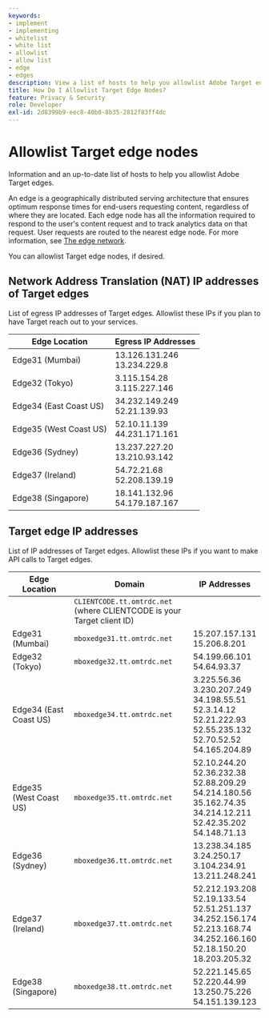 ```yaml
---
keywords:
- implement
- implementing
- whitelist
- white list
- allowlist
- allow list
- edge
- edges
description: View a list of hosts to help you allowlist Adobe Target edges (geographically distributed serving nodes that ensure optimum response times end users).
title: How Do I Allowlist Target Edge Nodes?
feature: Privacy & Security
role: Developer
exl-id: 2d8399b9-eec8-40b0-8b35-2812f83ff4dc
---
```

# Allowlist Target edge nodes

Information and an up-to-date list of hosts to help you allowlist Adobe Target edges.

An edge is a geographically distributed serving architecture that ensures optimum response times for end-users requesting content, regardless of where they are located. Each edge node has all the information required to respond to the user's content request and to track analytics data on that request. User requests are routed to the nearest edge node. For more information, see [The edge network](https://experienceleague.adobe.com/docs/target/using/introduction/how-target-works.html#concept_0AE2ED8E9DE64288A8B30FCBF1040934).

You can allowlist Target edge nodes, if desired. 

## Network Address Translation (NAT) IP addresses of Target edges

List of egress IP addresses of Target edges. Allowlist these IPs if you plan to have Target reach out to your services.

|Edge Location|Egress IP Addresses|
| --- | --- |
|Edge31 (Mumbai)|13.126.131.246<br />13.234.229.8|
|Edge32 (Tokyo)|3.115.154.28<br />3.115.227.146|
|Edge34 (East Coast US)|34.232.149.249<br />52.21.139.93|
|Edge35 (West Coast US)|52.10.11.139<br />44.231.171.161|
|Edge36 (Sydney)|13.237.227.20<br />13.210.93.142|
|Edge37 (Ireland)|54.72.21.68<br />52.208.139.19|
|Edge38 (Singapore)|18.141.132.96<br />54.179.187.167|

## Target edge IP addresses

List of IP addresses of Target edges. Allowlist these IPs if you want to make API calls to Target edges.

|Edge Location|Domain|IP Addresses|
| --- | --- | --- |
||`CLIENTCODE.tt.omtrdc.net`<br />(where CLIENTCODE is your Target client ID)||
|Edge31 (Mumbai)|`mboxedge31.tt.omtrdc.net`|15.207.157.131<br />15.206.8.201|
|Edge32 (Tokyo)|`mboxedge32.tt.omtrdc.net`|54.199.66.101<br />54.64.93.37|
|Edge34 (East Coast US)|`mboxedge34.tt.omtrdc.net`|3.225.56.36<br />3.230.207.249<br />34.198.55.51<br />52.3.14.12<br />52.21.222.93<br />52.55.235.132<br />52.70.52.52<br />54.165.204.89|
|Edge35 (West Coast US)|`mboxedge35.tt.omtrdc.net`|52.10.244.20<br />52.36.232.38<br />52.88.209.29<br />54.214.180.56<br />35.162.74.35<br />34.214.12.211<br />52.42.35.202<br />54.148.71.13|
|Edge36 (Sydney)|`mboxedge36.tt.omtrdc.net`|13.238.34.185<br />3.24.250.17<br />3.104.234.91<br />13.211.248.241|
|Edge37 (Ireland)|`mboxedge37.tt.omtrdc.net`|52.212.193.208<br />52.19.133.54<br />52.51.251.137<br />34.252.156.174<br />52.213.168.74<br />34.252.166.160<br />52.18.150.20<br />18.203.205.32|
|Edge38 (Singapore)|`mboxedge38.tt.omtrdc.net`|52.221.145.65<br />52.220.44.99<br />13.250.75.226<br />54.151.139.123|
